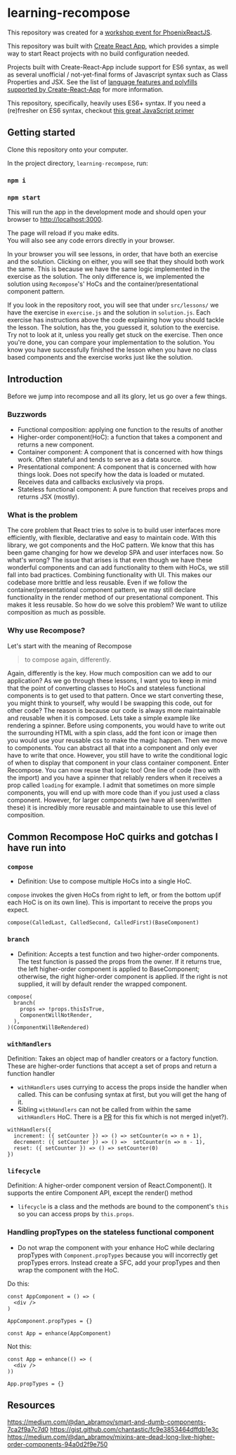 # learning-recompose

This repository was created for a [workshop event for PhoenixReactJS](https://www.meetup.com/Phoenix-ReactJS/events/241181068/).

This repository was built with [Create React App](https://github.com/facebookincubator/create-react-app), which provides a simple way to start React projects with no build configuration needed.

Projects built with Create-React-App include support for ES6 syntax, as well as several unofficial / not-yet-final forms of Javascript syntax such as Class Properties and JSX.  See the list of [language features and polyfills supported by Create-React-App](https://github.com/facebookincubator/create-react-app/blob/master/packages/react-scripts/template/README.md#supported-language-features-and-polyfills) for more information.

This repository, specifically, heavily uses ES6+ syntax. If you need a (re)fresher on ES6 syntax, checkout [this great JavaScript primer](https://github.com/ReactTraining/react-subjects/blob/master/JavaScriptPrimer.md)

## Getting started

Clone this repository onto your computer.

In the project directory, `learning-recompose`, run:

### `npm i`

### `npm start`

This will run the app in the development mode and should open your browser to [http://localhost:3000](http://localhost:3000).

The page will reload if you make edits.<br>
You will also see any code errors directly in your browser.

In your browser you will see lessons, in order, that have both an exercise and the solution. Clicking on either, you will see that they should both work the same. This is because we have the same logic implemented in the exercise as the solution.
The only difference is, we implemented the solution using `Recompose`'s' HoCs and the container/presentational component pattern.

If you look in the repository root, you will see that under `src/lessons/` we have the exercise in `exercise.js` and the solution in `solution.js`. Each exercise has instructions above the code explaining how you should tackle the lesson.
The solution, has the, you guessed it, solution to the exercise. Try not to look at it, unless you really get stuck on the exercise. Then once you're done, you can compare your implementation to the solution.
You know you have successfully finished the lesson when you have no class based components and the exercise works just like the solution.

## Introduction
Before we jump into recompose and all its glory, let us go over a few things.

### Buzzwords
- Functional composition: applying one function to the results of another
- Higher-order component(HoC): a function that takes a component and returns a new component.
- Container component: A component that is concerned with how things work. Often stateful and tends to serve as a data source.
- Presentational component: A component that is concerned with how things look. Does not specify how the data is loaded or mutated. Receives data and callbacks exclusively via props.
- Stateless functional component: A pure function that receives props and returns JSX (mostly).

### What is the problem
The core problem that React tries to solve is to build user interfaces more efficiently, with flexible, declarative and easy to maintain code.
With this library, we got components and the HoC pattern. We know that this has been game changing for how we develop SPA and user interfaces now. So what's wrong?
The issue that arises is that even though we have these wonderful components and can add functionality to them with HoCs, we still fall into bad practices. Combining functionality with UI.
This makes our codebase more brittle and less reusable. Even if we follow the container/presentational component pattern, we may still declare functionality in the render method of our presentational component. This makes it less reusable. So how do we solve this problem? We want to utilize composition as much as possible.


### Why use Recompose?
Let's start with the meaning of Recompose
> to compose again, differently.

Again, differently is the key. How much composition can we add to our application?
As we go through these lessons, I want you to keep in mind that the point of converting classes to HoCs and stateless functional components is to get used to that pattern.
Once we start converting these, you might think to yourself, why would I be swapping this code, out for other code? The reason is because our code is always more maintainable and reusable when it is composed.
Lets take a simple example like rendering a spinner. Before using components, you would have to write out the surrounding HTML with a spin class, add the font icon or image then you would use your reusable css to make the magic happen.
Then we move to components. You can abstract all that into a component and only ever have to write that once. However, you still have to write the conditional logic of when to display that component in your class container component.
Enter Recompose. You can now reuse that logic too! One line of code (two with the import) and you have a spinner that reliably renders when it receives a prop called `loading` for example.
I admit that sometimes on more simple components, you will end up with more code than if you just used a class component. However, for larger components (we have all seen/written these) it is incredibly more reusable and maintainable to use this level of composition.

## Common Recompose HoC quirks and gotchas I have run into
### `compose`
- Definition: Use to compose multiple HoCs into a single HoC.

`compose` invokes the given HoCs from right to left, or from the bottom up(if each HoC is on its own line). This is important to receive the props you expect.

`compose(CalledLast, CalledSecond, CalledFirst)(BaseComponent)`

### `branch`
- Definition: Accepts a test function and two higher-order components. The test function is passed the props from the owner. If it returns true, the left higher-order component is applied to BaseComponent; otherwise, the right higher-order component is applied. If the right is not supplied, it will by default render the wrapped component.

```
compose(
  branch(
  	props => !props.thisIsTrue,
  	ComponentWillNotRender,
  ),
)(ComponentWillBeRendered)
```

### `withHandlers`
Definition: Takes an object map of handler creators or a factory function. These are higher-order functions that accept a set of props and return a function handler
- `withHandlers` uses currying to access the props inside the handler when called. This can be confusing syntax at first, but you will get the hang of it.
- Sibling `withHandlers` can not be called from within the same `withHandlers` HoC. There is a [PR](https://github.com/acdlite/recompose/pull/401) for this fix which is not merged in(yet?).
```
withHandlers({
  increment: ({ setCounter }) => () => setCounter(n => n + 1),
  decrement: ({ setCounter }) => () =>  setCounter(n => n - 1),
  reset: ({ setCounter }) => () => setCounter(0)
})
```

### `lifecycle`
Definition: A higher-order component version of React.Component(). It supports the entire Component API, except the render() method
- `lifecycle` is a class and the methods are bound to the component's `this` so you can access props by `this.props`.

### Handling propTypes on the stateless functional component
- Do not wrap the component with your enhance HoC while declaring propTypes with `Component.propTypes` because you will incorrectly get propTypes errors. Instead create a SFC, add your propTypes and then wrap the component with the HoC.

Do this:
```
const AppComponent = () => (
  <div />
)

AppComponent.propTypes = {}

const App = enhance(AppComponent)
```

Not this:
```
const App = enhance(() => (
  <div />
))

App.propTypes = {}
```

## Resources
https://medium.com/@dan_abramov/smart-and-dumb-components-7ca2f9a7c7d0
https://gist.github.com/chantastic/fc9e3853464dffdb1e3c
https://medium.com/@dan_abramov/mixins-are-dead-long-live-higher-order-components-94a0d2f9e750

